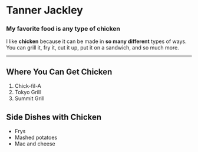 # Tanner Jackley
### My favorite food is any type of chicken

I like **chicken** because it can be made in **so many different** types of ways.
You can grill it, fry it, cut it up, put it on a sandwich, and so much more. 

---

## Where You Can Get Chicken
1. Chick-fil-A
2. Tokyo Grill
3. Summit Grill

## Side Dishes with Chicken
- Frys
- Mashed potatoes
- Mac and cheese